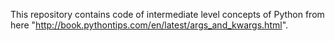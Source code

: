 This repository contains code of intermediate level concepts of Python from here "http://book.pythontips.com/en/latest/args_and_kwargs.html".

